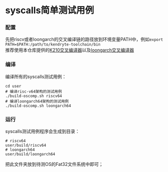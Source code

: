 # syscalls简单测试用例

### 配置
先把riscv或者loongarch的交叉编译链的路径放到环境变量PATH中，例如`export PATH=$PATH:/path/to/kendryte-toolchain/bin`
<br>
推荐使用本仓库提供的[K210交叉编译器](res/kendryte-toolchain-ubuntu-amd64-8.2.0-20190409.tar.xz)以及[loongarch交叉编译器](res/toolchain-loongarch64-linux-gnu-gcc8-host-x86_64-2022-07-18.tar.xz)

### 编译
编译所有的syscalls测试用例：
```
cd user
# 编译risc-v64架构的测试用例
./build-oscomp.sh riscv64
# 编译loongarch64架构的测试用例
./build-oscomp.sh loongarch64
```
<!-- 之后也可以使用脚本`src/oscomp/build-single-testcase.sh`来编译单个测例 -->

### 运行
syscalls测试用例程序会生成到目录：
```
# riscv64
user/build/riscv64
# loongarch64
user/build/loongarch64
```
把此文件夹放到待测OS的Fat32文件系统中即可；
